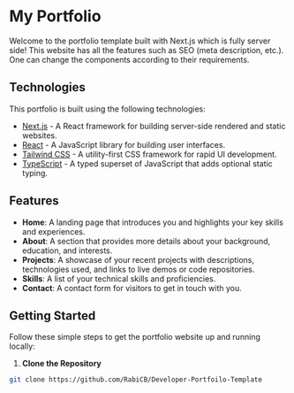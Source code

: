 # My Portfolio

Welcome to the portfolio template built with Next.js which is fully server side! This website has all the features such as SEO (meta description, etc.). One can change the components according to their requirements.


## Technologies

This portfolio is built using the following technologies:

- [Next.js](https://nextjs.org/) - A React framework for building server-side rendered and static websites.
- [React](https://reactjs.org/) - A JavaScript library for building user interfaces.
- [Tailwind CSS](https://tailwindcss.com/) - A utility-first CSS framework for rapid UI development.
- [TypeScript](https://www.typescriptlang.org/) - A typed superset of JavaScript that adds optional static typing.

## Features

- **Home**: A landing page that introduces you and highlights your key skills and experiences.
- **About**: A section that provides more details about your background, education, and interests.
- **Projects**: A showcase of your recent projects with descriptions, technologies used, and links to live demos or code repositories.
- **Skills**: A list of your technical skills and proficiencies.
- **Contact**: A contact form for visitors to get in touch with you.

## Getting Started

Follow these simple steps to get the portfolio website up and running locally:

1. **Clone the Repository**

  ```bash
  git clone https://github.com/RabiCB/Developer-Portfoilo-Template